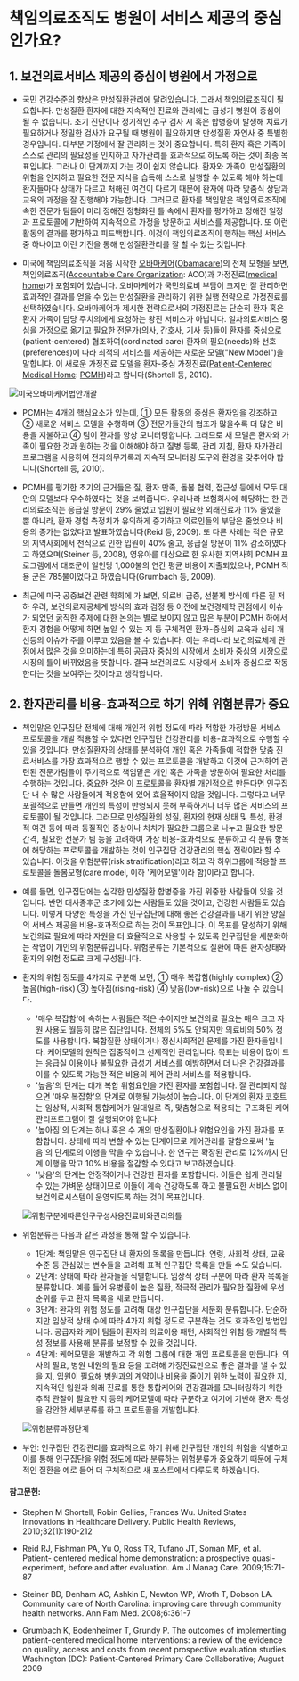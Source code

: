 # 책임의료조직도 병원이 서비스 제공의 중심인가요?

## 1. 보건의료서비스 제공의 중심이 병원에서 가정으로

* 국민 건강수준의 향상은 만성질환관리에 달려있습니다. 그래서 책임의료조직이 필요합니다. 만성질환 환자에 대한 지속적인 진료와 관리에는 급성기 병원이 중심이 될 수 없습니다. 초기 진단이나 정기적인 추구 검사 시 혹은 합병증이 발생해 치료가 필요하거나 정밀한 검사가 요구될 때 병원이 필요하지만 만성질환 자연사 중 특별한 경우입니다. 대부분 가정에서 잘 관리하는 것이 중요합니다. 특히 환자 혹은 가족이 스스로 관리의 필요성을 인지하고 자가관리를 효과적으로 하도록 하는 것이 최종 목표입니다. 그러나 이 단계까지 가는 것이 쉽지 않습니다. 환자와 가족이 만성질환의 위험을 인지하고 필요한 전문 지식을 습득해 스스로 실행할 수 있도록 해야 하는데 환자들마다 상태가 다르고 처해진 여건이 다르기 때문에 환자에 따라 맞춤식 상담과 교육의 과정을 잘 진행해야 가능합니다. 그러므로 환자를 책임맡은 책임의료조직에 속한 전문가 팀들이 미리 정해진 정형화된 틀 속에서 환자를 평가하고 정해진 일정과 프로토콜에 기반하여 지속적으로 가정을 방문하고 서비스를 제공합니다. 또 이런 활동의 결과를 평가하고 피드백합니다. 이것이 책임의료조직이 행하는 핵심 서비스 중 하나이고 이런 기전을 통해 만성질환관리를 잘 할 수 있는 것입니다.

* 미국에 책임의료조직을 처음 시작한 [오바마케어](https://namu.wiki/w/%EC%98%A4%EB%B0%94%EB%A7%88%EC%BC%80%EC%96%B4)([Obamacare](https://en.wikipedia.org/wiki/Affordable_Care_Act))의 전체 모형을 보면, 책임의료조직([Accountable Care Organization](https://en.wikipedia.org/wiki/Accountable_care_organization): ACO)과 가정진료([medical home](https://en.wikipedia.org/wiki/Medical_home))가 포함되어 있습니다. 오바마케어가 국민의료비 부담이 크지만 잘 관리하면 효과적인 결과를 얻을 수 있는 만성질환을 관리하기 위한 실행 전략으로 가정진료를 선택하였습니다. 오바마케어가 제시한 전략으로서의 가정진료는 단순히 환자 혹은 환자 가족이 담당 주치의에게 요청하는 왕진 서비스가 아닙니다. 일차의료서비스 중심을 가정으로 옮기고 필요한 전문가(의사, 간호사, 기사 등)들이 환자를 중심으로(patient-centered) 협조하여(cordinated care) 환자의 필요(needs)와 선호(preferences)에 따라 최적의 서비스를 제공하는 새로운 모델("New Model")을 말합니다. 이 새로운 가정진료 모델을 환자-중심 가정진료([Patient-Centered Medical Home](https://www.cdc.gov/dhdsp/policy_resources/pcmh.htm#:~:text=Home%20(PCMH)%20Model-,Patient%2DCentered%20Medical%20Home%20(PCMH)%20Model,care%20across%20the%20health%20system.): [PCMH](https://www.ahrq.gov/ncepcr/research/care-coordination/pcmh/define.html))라고 합니다(Shortell 등, 2010).

![미국오바마케어법안개괄](</images/posts/미국오바마케어법안개괄.png>)

* PCMH는 4개의 핵심요소가 있는데, ① 모든 활동의 중심은 환자임을 강조하고 ② 새로운 서비스 모델을 수행하며 ③ 전문가들간의 협조가 많을수록 더 많은 비용을 지불하고 ④ 팀이 환자를 항상 모니터링합니다. 그러므로 새 모델은 환자와 가족이 필요한 것과 원하는 것을 이해해야 하고 질병 등록, 관리 지침, 환자 자가관리 프로그램을 사용하여 전자의무기록과 지속적 모니터링 도구와 환경을 갖추어야 합니다(Shortell 등, 2010). 

* PCMH를 평가한 초기의 근거들은 질, 환자 만족, 돌봄 협력, 접근성 등에서 모두 대안의 모델보다 우수하였다는 것을 보여줍니다. 우리나라 보험회사에 해당하는 한 관리의료조직는 응급실 방문이 29% 줄었고 입원이 필요한 외래진료가 11% 줄었을 뿐 아니라, 환자 경험 측정치가 유의하게 증가하고 의료인들의 부담은 줄었으나 비용의 증가는 없었다고 발표하였습니다(Reid 등, 2009). 또 다른 사례는 적은 규모의 지역사회에서 천식으로 인한 입원이 40% 줄고, 응급실 방문이 11% 감소하였다고 하였으며(Steiner 등, 2008), 영유아를 대상으로 한 유사한 지역사회 PCMH 프로그램에서 대조군이 일인당 1,000불의 연간 평균 비용이 지출되었으나, PCMH 적용 군은 785불이었다고 하였습니다(Grumbach 등, 2009).    

* 최근에 미국 공중보건 관련 학회에 가 보면, 의료비 급증, 선불제 방식에 따른 질 저하 우려, 보건의료제공체계 방식의 효과 검정 등 이전에 보건경제학 관점에서 이슈가 되었던 굵직한 주제에 대한 논의는 별로 보이지 않고 많은 부분이 PCMH 하에서 환자 경험을 어떻게 하면 높일 수 있는 지 등 구체적인 환자-중심의 교육과 심리 개선등의 이슈가 주를 이루고 있음을 볼 수 있습니다. 이는 우리나라 보건의료체계 관점에서 많은 것을 의미하는데 특히 공급자 중심의 시장에서 소비자 중심의 시장으로 시장의 틀이 바뀌었음을 뜻합니다. 결국 보건의료도 시장에서 소비자 중심으로 작동한다는 것을 보여주는 것이라고 생각합니다.

## 2. 환자관리를 비용-효과적으로 하기 위해 위험분류가 중요

* 책임맡은 인구집단 전체에 대해 개인적 위험 정도에 따라 적합한 가정방문 서비스 프로토콜을 개발 적용할 수 있다면 인구집단 건강관리를 비용-효과적으로 수행할 수 있을 것입니다. 만성질환자의 상태를 분석하여 개인 혹은 가족들에 적합한 맞춤 진료서비스를 가장 효과적으로 행할 수 있는 프로토콜을 개발하고 이것에 근거하여 관련된 전문가팀들이 주기적으로 책임맡은 개인 혹은 가족을 방문하여 필요한 처리를 수행하는 것입니다. 중요한 것은 이 프로토콜을 환자별 개인적으로 만든다면 인구집단 내 수 많은 사람들에게 적용함에 있어 효율적이지 않을 것입니다. 그렇다고 너무 포괄적으로 만들면 개인의 특성이 반영되지 못해 부족하거나 너무 많은 서비스의 프로토콜이 될 것입니다. 그러므로 만성질환의 성질, 환자의 현재 상태 및 특성, 환경적 여건 등에 따라 동질적인 증상이나 처치가 필요한 그룹으로 나누고 필요한 방문 간격, 필요한 전문가 팀 등을 고려하여 가장 비용-효과적으로 분류하고 각 분류 항목에 해당하는 프로토콜을 개발하는 것이 인구집단 건강관리의 핵심 전략이라 할 수 있습니다. 이것을 위험분류(risk stratification)라고 하고 각 하위그룹에 적용할 프로토콜을 돌봄모형(care model, 이하 '케어모델'이라 함)이라고 합니다.

* 예를 들면, 인구집단에는 심각한 만성질환 합병증을 가진 위중한 사람들이 있을 것입니다. 반면 대사증후군 초기에 있는 사람들도 있을 것이고, 건강한 사람들도 있습니다. 이렇게 다양한 특성을 가진 인구집단에 대해 좋은 건강결과를 내기 위한 양질의 서비스 제공을 비용-효과적으로 하는 것이 목표입니다. 이 목표를 달성하기 위해 보건의료 필요에 따라 자원을 더 효율적으로 사용할 수 있도록 인구집단을 세분화하는 작업이 개인의 위험분류입니다. 위험분류는 기본적으로 질환에 따른 환자상태와 환자의 위험 정도로 크게 구성됩니다. 

* 환자의 위험 정도를 4가지로 구분해 보면, ① 매우 복잡함(highly complex) ② 높음(high-risk) ③ 높아짐(rising-risk) ④ 낮음(low-risk)으로 나눌 수 있습니다.

   * '매우 복잡함'에 속하는 사람들은 적은 수이지만 보건의료 필요는 매우 크고 자원 사용도 월등히 많은 집단입니다. 전체의 5%도 안되지만 의료비의 50% 정도를 사용합니다. 복합질환 상태이거나 정신사회적인 문제를 가진 환자들입니다. 케어모델의 원칙은 집중적이고 선제적인 관리입니다. 목표는 비용이 많이 드는 응급실 이용이나 불필요한 급성기 서비스를 예방하면서 더 나은 건강결과를 이룰 수 있도록 가능한 적은 비용의 케어 관리 서비스를 적용합니다.
   * '높음'의 단계는 대개 복합 위험요인을 가진 환자를 포함합니다. 잘 관리되지 않으면 '매우 복잡함'의 단계로 이행될 가능성이 높습니다. 이 단계의 환자 코호트는 임상적, 사회적 통합케어가 일대일로 즉, 맞춤형으로 적용되는 구조화된 케어관리프로그램이 잘 실행되어야 합니다.
   * '높아짐'의 단계는 하나 혹은 수 개의 만성질환이나 위험요인을 가진 환자를 포함합니다. 상태에 따라 변할 수 있는 단계이므로 케어관리를 잘함으로써 '높음'의 단계로의 이행을 막을 수 있습니다. 한 연구는 확장된 관리로 12%까지 단계 이행을 막고 10% 비용을 절감할 수 있다고 보고하였습니다.
   * '낮음'의 단계는 안정적이거나 건강한 환자를 포함합니다. 이들은 쉽게 관리될 수 있는 가벼운 상태이므로 이들이 계속 건강하도록 하고 불필요한 서비스 없이 보건의료시스템이 운영되도록 하는 것이 목표입니다.   

   ![위험구분에따른인구구성사용진료비와관리의틀](</images/posts/위험구분에따른인구구성사용진료비와관리의틀.png>)

* 위험분류는 다음과 같은 과정을 통해 할 수 있습니다.

   * 1단계: 책임맡은 인구집단 내 환자의 목록을 만듭니다. 연령, 사회적 상태, 교육수준 등 관심있는 변수들을 고려해 표적 인구집단 목록을 만들 수도 있습니다.
   * 2단계: 상태에 따라 환자들을 식별합니다. 임상적 상태 구분에 따라 환자 목록을 분류함니다. 예를 들어 유병률이 높은 질환, 적극적 관리가 필요한 질환에 우선순위를 두고 환자 목록을 새로 만듭니다.
   * 3단계: 환자의 위험 정도를 고려해 대상 인구집단을 세분화 분류합니다. 단순하지만 임상적 상태 수에 따라 4가지 위험 정도로 구분하는 것도 효과적인 방법입니다. 공급자와 케어 팀들이 환자의 의료이용 패턴, 사회적인 위험 등 개별적 특성 정보를 사용해 분류를 보정할 수 있을 것입니다.
   * 4단계: 케어모델을 개발하고 각 위험 그룹에 대한 개입 프로토콜을 만듭니다. 의사의 필요, 병원 내원의 필요 등을 고려해 가정진료만으로 좋은 결과를 낼 수 있을 지, 입원이 필요해 병원과의 계약이나 비용을 줄이기 위한 노력이 필요한 지, 지속적인 입원과 외래 진료를 통한 통합케어와 건강결과를 모니터링하기 위한 추적 관찰이 필요한 지 등의 케어모델에 따라 구분하고 여기에 기반해 환자 특성을 감안한 세부분류를 하고 프로토콜을 개발합니다.

   ![위험분류과정단계](</images/posts/위험분류과정단계.png>)

* 부언: 인구집단 건강관리를 효과적으로 하기 위해 인구집단 개인의 위험을 식별하고 이를 통해 인구집단을 위험 정도에 따라 분류하는 위험분류가 중요하기 때문에 구체적인 질환을 예로 들어 더 구체적으로 새 포스트에서 다루도록 하겠습니다.

#### 참고문헌:    

* Stephen M Shortell, Robin Gellies, Frances Wu. United States Innovations in Healthcare Delivery. Public Health Reviews, 2010;32(1):190-212    

* Reid RJ, Fishman PA, Yu O, Ross TR, Tufano JT, Soman MP, et al. Patient- centered medical home demonstration: a prospective quasi-experiment, before and after evaluation. Am J Manag Care. 2009;15:71-87    

* Steiner BD, Denham AC, Ashkin E, Newton WP, Wroth T, Dobson LA. Community care of North Carolina: improving care through community health networks. Ann Fam Med. 2008;6:361-7    

* Grumbach K, Bodenheimer T, Grundy P. The outcomes of implementing patient-centered medical home interventions: a review of the evidence on quality, access and costs from recent prospective evaluation studies. Washington (DC): Patient-Centered Primary Care Collaborative; August 2009    